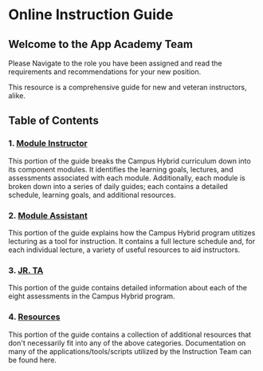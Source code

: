 # Online Instruction Guide

## Welcome to the App Academy Team

Please Navigate to the role you have been assigned and read the requirements and recommendations for your new position.

This resource is a comprehensive guide for new and veteran instructors, alike.

## Table of Contents

### 1. [Module Instructor][module-instructor]

This portion of the guide breaks the Campus Hybrid curriculum down into its component modules. It identifies the learning goals, lectures, and assessments associated with each module. Additionally, each module is broken down into a series of daily guides; each contains a detailed schedule, learning goals, and additional resources.

### 2. [Module Assistant][module-assistant]

This portion of the guide explains how the Campus Hybrid program utitizes lecturing as a tool for instruction. It contains a full lecture schedule and, for each individual lecture, a variety of useful resources to aid instructors.

### 3. [JR. TA][jr-ta]

This portion of the guide contains detailed information about each of the eight assessments in the Campus Hybrid program.

### 4. [Resources][resources]

This portion of the guide contains a collection of additional resources that don't necessarily fit into any of the above categories. Documentation on many of the applications/tools/scripts utilized by the Instruction Team can be found here.

<!-- Links -->

[module-instructor]: ./ModuleInstructor
[module-assistant]: ./ModuleAssistant
[jr-ta]: ./JrTA
[Resources]: ./Resources